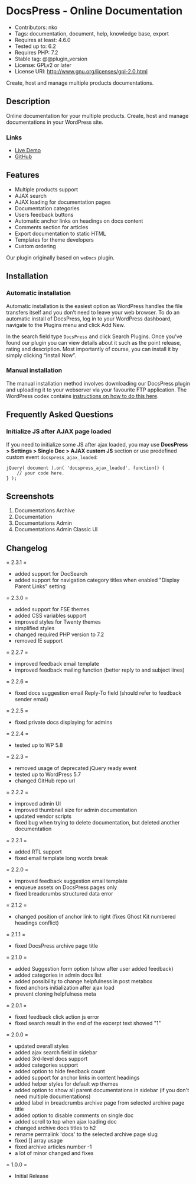 # DocsPress - Online Documentation

* Contributors: nko
* Tags: documentation, document, help, knowledge base, export
* Requires at least: 4.6.0
* Tested up to: 6.2
* Requires PHP: 7.2
* Stable tag: @@plugin_version
* License: GPLv2 or later
* License URI: <http://www.gnu.org/licenses/gpl-2.0.html>

Create, host and manage multiple products documentations.

## Description

Online documentation for your multiple products. Create, host and manage documentations in your WordPress site.

### Links

* [Live Demo](https://nkdev.info/docs/)
* [GitHub](https://github.com/nk-crew/docspress/)

## Features

* Multiple products support
* AJAX search
* AJAX loading for documentation pages
* Documentation categories
* Users feedback buttons
* Automatic anchor links on headings on docs content
* Comments section for articles
* Export documentation to static HTML
* Templates for theme developers
* Custom ordering

Our plugin originally based on `weDocs` plugin.

## Installation

### Automatic installation

Automatic installation is the easiest option as WordPress handles the file transfers itself and you don’t need to leave your web browser. To do an automatic install of DocsPress, log in to your WordPress dashboard, navigate to the Plugins menu and click Add New.

In the search field type `DocsPress` and click Search Plugins. Once you’ve found our plugin you can view details about it such as the point release, rating and description. Most importantly of course, you can install it by simply clicking “Install Now”.

### Manual installation

The manual installation method involves downloading our DocsPress plugin and uploading it to your webserver via your favourite FTP application. The WordPress codex contains [instructions on how to do this here](https://codex.wordpress.org/Managing_Plugins#Manual_Plugin_Installation).

## Frequently Asked Questions

### Initialize JS after AJAX page loaded

If you need to initialize some JS after ajax loaded, you may use **DocsPress > Settings > Single Doc > AJAX custom JS** section or use predefined custom event `docspress_ajax_loaded`:

    jQuery( document ).on( 'docspress_ajax_loaded', function() {
        // your code here.
    } );

## Screenshots

1. Documentations Archive
2. Documentation
3. Documentations Admin
4. Documentations Admin Classic UI

## Changelog

= 2.3.1 =

* added support for DocSearch
* added support for navigation category titles when enabled "Display Parent Links" setting

= 2.3.0 =

* added support for FSE themes
* added CSS variables support
* improved styles for Twenty themes
* simplified styles
* changed required PHP version to 7.2
* removed IE support

= 2.2.7 =

* improved feedback email template
* improved feedback mailing function (better reply to and subject lines)

= 2.2.6 =

* fixed docs suggestion email Reply-To field (should refer to feedback sender email)

= 2.2.5 =

* fixed private docs displaying for admins

= 2.2.4 =

* tested up to WP 5.8

= 2.2.3 =

* removed usage of deprecated jQuery ready event
* tested up to WordPress 5.7
* changed GitHub repo url

= 2.2.2 =

* improved admin UI
* improved thumbnail size for admin documentation
* updated vendor scripts
* fixed bug when trying to delete documentation, but deleted another documentation

= 2.2.1 =

* added RTL support
* fixed email template long words break

= 2.2.0 =

* improved feedback suggestion email template
* enqueue assets on DocsPress pages only
* fixed breadcrumbs structured data error

= 2.1.2 =

* changed position of anchor link to right (fixes Ghost Kit numbered headings conflict)

= 2.1.1 =

* fixed DocsPress archive page title

= 2.1.0 =

* added Suggestion form option (show after user added feedback)
* added categories in admin docs list
* added possibility to change helpfulness in post metabox
* fixed anchors initialization after ajax load
* prevent cloning helpfulness meta

= 2.0.1 =

* fixed feedback click action js error
* fixed search result in the end of the excerpt text showed "1"

= 2.0.0 =

* updated overall styles
* added ajax search field in sidebar
* added 3rd-level docs support
* added categories support
* added option to hide feedback count
* added support for anchor links in content headings
* added helper styles for default wp themes
* added option to show all parent documentations in sidebar (if you don't need multiple documentations)
* added label in breadcrumbs archive page from selected archive page title
* added option to disable comments on single doc
* added scroll to top when ajax loading doc
* changed archive docs titles to h2
* rename permalink 'docs' to the selected archive page slug
* fixed [] array usage
* fixed archive articles number -1
* a lot of minor changed and fixes

= 1.0.0 =

* Initial Release
